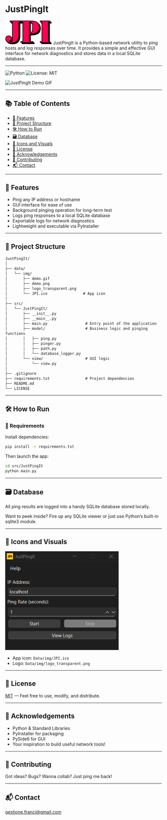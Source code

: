 
# JustPingIt


<img src="./data/img/logo_transparent.png" width="150" />
JustPingIt is a Python-based network utility to ping hosts and log responses over time. 
It provides a simple and effective GUI interface for network diagnostics and stores data in a local SQLite database.

---

![Python](https://img.shields.io/badge/python-3.12.10%2B-blue)
![License: MIT](https://img.shields.io/badge/license-MIT-green)

![JustPingIt Demo GIF](./data/img/demo.gif)

---

## 📚 Table of Contents

- [🚀 Features](#-features)
- [🧱 Project Structure](#-project-structure)
- [🛠️ How to Run](#️-how-to-run)
- [🗃️ Database](#-database)
- [🎨 Icons and Visuals](#-icons-and-visuals)
- [📄 License](#-license)
- [🙌 Acknowledgements](#-acknowledgements)
- [🤝 Contributing](#-contributing)
- [📬 Contact](#-contact)

---

## 🚀 Features

- Ping any IP address or hostname
- GUI interface for ease of use
- Background pinging operation for long-term test
- Logs ping responses to a local SQLite database
- Exportable logs for network diagnostics
- Lightweight and executable via PyInstaller

---

## 🧱 Project Structure

```
JustPingIt/
│
├── data/
│   └── img/
│       ├── demo.gif
│       ├── demo.png
│       ├── logo_transparent.png
│       └── JPI.ico                # App icon
│
├── src/
│   └── JustPingIt/
│       ├── __init__.py
│       ├── __main__.py
│       ├── main.py                 # Entry point of the application
│       ├── model/                  # Business logic and pinging functions
│       │   ├── ping.py
│       │   ├── pinger.py
│       │   ├── path.py
│       │   └── database_logger.py
│       └── view/                   # GUI logic
│           └── view.py
│
├── .gitignore
├── requirements.txt                # Project dependencies
├── README.md
└── LICENSE
```

---

## 🛠️ How to Run

### 🔧 Requirements

Install dependencies:

```bash
pip install -r requirements.txt
```

Then launch the app:

```bash
cd src/JustPingIt
python main.py
```

---


## 🗃️ Database

All ping results are logged into a handy SQLite database stored locally.

Want to peek inside? Fire up any SQLite viewer or just use Python’s built-in sqlite3 module.

---

## 🎨 Icons and Visuals

![JustPingIt Demo](./data/img/demo.png)

- App icon: `Data/img/JPI.ico`
- Logo: `Data/img/logo_transparent.png`

---

## 📄 License

[MIT](LICENSE) — Feel free to use, modify, and distribute.

---

## 🙌 Acknowledgements

- Python & Standard Libraries
- PyInstaller for packaging
- PySide6 for GUI
- Your inspiration to build useful network tools!

---

## 🤝 Contributing

Got ideas? Bugs? Wanna collab? Just ping me back!

---

## 📬 Contact

gestione.franci@gmail.com
